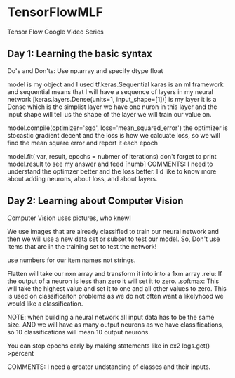 # TensorFlowMLF
Tensor Flow Google Video Series 

## Day 1: Learning the basic syntax
Do's and Don'ts:
Use np.array and specify dtype float

model is my object and I used tf.keras.Sequential karas is an ml framework and sequential means that I will have a sequence of layers in my neural network
[keras.layers.Dense(units=1, input_shape=[1])] is my layer it is a Dense which is the simplist layer we have one nuron in this layer and the input shape will tell us the shape of the layer we will train our value on.

model.compile(optimizer='sgd', loss='mean_squared_error') the optimizer is stocastic gradient decent and the loss is how we calcuate loss, so we will find the mean square error and report it each epoch

model.fit( var, result, epochs = nubmer of iterations)
don't forget to print model.result to see my answer and feed [numb]
COMMENTS:
I need to understand the optimzer better and the loss better. I'd like to know more about adding neurons, about loss, and about layers. 


## Day 2: Learning about Computer Vision
Computer Vision uses pictures, who knew!

We use images that are already classified to train our neural network and then we will use a new data set or subset to test our model. 
So, Don't use items that are in the training set to test the network!

use numbers for our item names not strings.

Flatten will take our nxn array and transform it into into a 1xm array
.relu: If the output of a neuron is less than zero it will set it to zero.
.softmax: This will take the highest value and set it to one and all other values to zero. This is used on classificaiton problems as we do not often want a likelyhood we would like a classification.

NOTE: when building a neural network all input data has to be the same size. AND we will have as many output neurons as we have classifications, so 10 classifications will mean 10 output neurons.

You can stop epochs early by making statements like in ex2 logs.get() >percent

COMMENTS: I need a greater undstanding of classes and their inputs.
